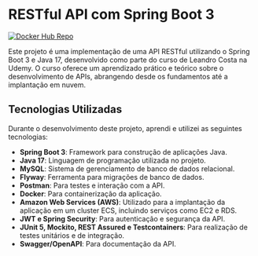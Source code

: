# RESTful API com Spring Boot 3

[![Docker Hub Repo](https://img.shields.io/docker/pulls/rafaelmaiia/rest_with_springboot_erudio.svg)](https://hub.docker.com/repository/docker/rafaelmaiia/rest_with_springboot_erudio)

Este projeto é uma implementação de uma API RESTful utilizando o Spring Boot 3 e Java 17, desenvolvido como parte do curso de Leandro Costa na Udemy. O curso oferece um aprendizado prático e teórico sobre o desenvolvimento de APIs, abrangendo desde os fundamentos até a implantação em nuvem.

## Tecnologias Utilizadas

Durante o desenvolvimento deste projeto, aprendi e utilizei as seguintes tecnologias:

- **Spring Boot 3**: Framework para construção de aplicações Java.
- **Java 17**: Linguagem de programação utilizada no projeto.
- **MySQL**: Sistema de gerenciamento de banco de dados relacional.
- **Flyway**: Ferramenta para migrações de banco de dados.
- **Postman**: Para testes e interação com a API.
- **Docker**: Para containerização da aplicação.
- **Amazon Web Services (AWS)**: Utilizado para a implantação da aplicação em um cluster ECS, incluindo serviços como EC2 e RDS.
- **JWT e Spring Security**: Para autenticação e segurança da API.
- **JUnit 5, Mockito, REST Assured e Testcontainers**: Para realização de testes unitários e de integração.
- **Swagger/OpenAPI**: Para documentação da API.
